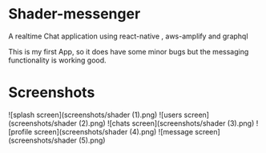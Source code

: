# Shader-messenger
A realtime Chat application using react-native , aws-amplify and graphql

This is my first App, so it does have some minor bugs but the messaging functionality is working good.

# Screenshots

![splash screen](screenshots/shader (1).png)
![users screen](screenshots/shader (2).png)
![chats screen](screenshots/shader (3).png)
![profile screen](screenshots/shader (4).png)
![message screen](screenshots/shader (5).png)
